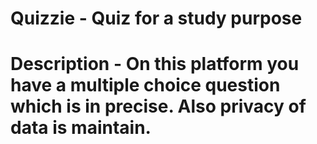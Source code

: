 # Quizzie - Quiz for a study purpose
# Description - On this platform you have a multiple choice question which is in precise. Also privacy of data is maintain.